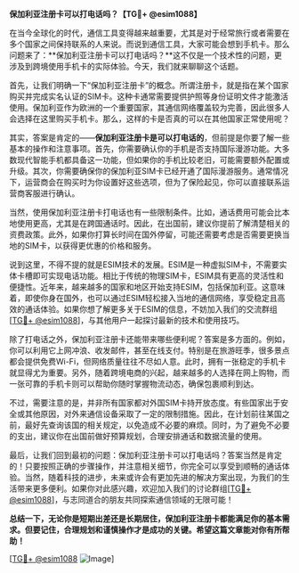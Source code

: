**保加利亚注册卡可以打电话吗？【TG💪+ @esim1088】**

在当今全球化的时代，通信工具变得越来越重要，尤其是对于经常旅行或者需要在多个国家之间保持联系的人来说。而说到通信工具，大家可能会想到手机卡。那么问题来了：**保加利亚注册卡可以打电话吗？**这不仅是一个技术性的问题，更涉及到跨境使用手机卡的实际体验。今天，我们就来聊聊这个话题。

首先，让我们明确一下“保加利亚注册卡”的概念。所谓注册卡，就是指在某个国家购买并完成实名认证的SIM卡。这种卡通常需要提供护照等身份证明文件才能激活使用。保加利亚作为欧洲的一个重要国家，其通信网络覆盖较为完善，因此很多人会选择在这里购买手机卡。那么，这样的卡是否真的可以在其他国家正常使用呢？

其实，答案是肯定的——**保加利亚注册卡是可以打电话的**，但前提是你要了解一些基本的操作和注意事项。首先，你需要确认你的手机是否支持国际漫游功能。大多数现代智能手机都具备这一功能，但如果你的手机比较老旧，可能需要额外配置或升级。其次，你需要确保你的保加利亚SIM卡已经开通了国际漫游服务。通常情况下，运营商会在购买时为你设置好这些选项，但为了保险起见，你可以直接联系运营商客服进行确认。

当然，使用保加利亚注册卡打电话也有一些限制条件。比如，通话费用可能会比本地使用更高，尤其是在跨国通话时。因此，在出国前，建议你提前了解清楚相关的资费政策。此外，如果你打算长时间在国外停留，可能还需要考虑是否需要更换当地的SIM卡，以获得更优惠的价格和服务。

说到这里，不得不提的就是ESIM技术的发展。ESIM是一种虚拟SIM卡，不需要实体卡槽即可实现电话功能。相比于传统的物理SIM卡，ESIM具有更高的灵活性和便捷性。近年来，越来越多的国家和地区开始支持ESIM，包括保加利亚。这意味着，即使你身在国外，也可以通过ESIM轻松接入当地的通信网络，享受稳定且高效的通话体验。如果你想了解更多关于ESIM的信息，不妨加入我们的交流群组[[TG💪+ @esim1088](https://t.me/s/esim1088)]，与其他用户一起探讨最新的技术和使用技巧。

除了打电话之外，保加利亚注册卡还能带来哪些便利呢？答案是多方面的。例如，你可以利用它上网冲浪、收发邮件，甚至在线支付。特别是在旅游旺季，很多景点都会提供免费Wi-Fi，但网络质量往往不尽如人意。此时，拥有一张稳定的手机卡就显得尤为重要。另外，随着跨境电商的兴起，越来越多的人选择在网上购物，而一张可靠的手机卡则可以帮助你随时掌握物流动态，确保包裹顺利到达。

不过，需要注意的是，并非所有国家都对外国SIM卡持开放态度。有些国家出于安全或其他原因，对外来通信设备采取了一定的限制措施。因此，在计划前往某国之前，最好先查询该国的相关规定，以免造成不必要的麻烦。同时，为了避免不必要的支出，建议你在出国前做好预算规划，合理安排通话和数据流量的使用。

最后，让我们回到最初的问题：保加利亚注册卡可以打电话吗？答案当然是肯定的！只要按照正确的步骤操作，并注意相关细节，你完全可以享受到顺畅的通话体验。当然，随着科技的进步，未来或许会有更加先进的解决方案出现，为我们的生活带来更多便利。如果你对此感兴趣，欢迎加入我们的讨论群组[[TG💪+ @esim1088](https://t.me/s/esim1088)]，与志同道合的朋友共同探索通信领域的无限可能！

**总结一下，无论你是短期出差还是长期居住，保加利亚注册卡都能满足你的基本需求。但要记住，合理规划和谨慎操作才是成功的关键。希望这篇文章能对你有所帮助！**

[[TG💪+ @esim1088](https://t.me/s/esim1088) ![Image](https://i.postimg.cc/4NQfJmqS/Snipaste-2025-05-13-00-14-12.png)]